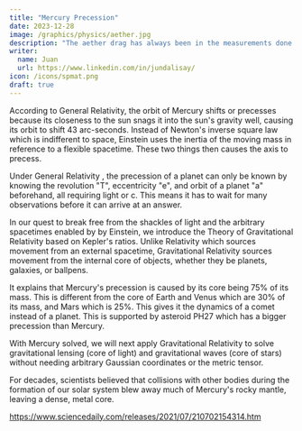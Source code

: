 ```yaml
---
title: "Mercury Precession"
date: 2023-12-28
image: /graphics/physics/aether.jpg
description: "The aether drag has always been in the measurements done by physicists on light"
writer:
  name: Juan
  url: https://www.linkedin.com/in/jundalisay/
icon: /icons/spmat.png
draft: true
---
```




According to General Relativity, the orbit of Mercury shifts or precesses because its closeness to the sun snags it into the sun's gravity well, causing its orbit to shift 43 arc-seconds. Instead of Newton's inverse square law which is indifferent to space, Einstein uses the inertia of the moving mass in reference to a flexible spacetime. These two things then causes the axis to precess. 

Under General Relativity , the precession of a planet can only be known by knowing the revolution "T", eccentricity "e", and orbit of a planet "a" beforehand, all requiring light or c. This means it has to wait for many observations before it can arrive at an answer.

In our quest to break free from the shackles of light and the arbitrary spacetimes enabled by by Einstein, we introduce the Theory of Gravitational Relativity based on Kepler's ratios. Unlike Relativity which sources movement from an external spacetime, Gravitational Relativity sources movement from the internal core of objects, whether they be planets, galaxies, or ballpens. 

It explains that Mercury's precession is caused by its core being 75% of its mass. This is different from the core of Earth and Venus which are 30% of its mass, and Mars which is 25%. This gives it the dynamics of a comet instead of a planet. This is supported by asteroid PH27 which has a bigger precession than Mercury. 

With Mercury solved, we will next apply Gravitational Relativity to solve gravitational lensing (core of light) and gravitational waves (core of stars) without needing arbitrary Gaussian coordinates or the metric tensor.


For decades, scientists believed that collisions with other bodies during the formation of our solar system blew away much of Mercury's rocky mantle, leaving a dense, metal core. 

https://www.sciencedaily.com/releases/2021/07/210702154314.htm


<!-- McDonough's new model shows that during the early formation of our solar system, when the young sun was surrounded by a swirling cloud of dust and gas, grains of iron were drawn toward the center by the sun's magnetic field. When the planets began to form from clumps of that dust and gas, planets closer to the sun incorporated more iron into their cores than those farther away.

The researchers found that the density and proportion of iron in a rocky planet's core correlates with the strength of the magnetic field around the sun during planetary formation. Their new study suggests that magnetism should be factored into future attempts to describe the composition of rocky planets, including those outside our solar system.

The composition of a planet's core is important for its potential to support life. On Earth, for instance, a molten iron core creates a magnetosphere that protects the planet from cancer-causing cosmic rays. The core also contains the majority of the planet's phosphorus, which is an important nutrient for sustaining carbon-based life.

Using existing models of planetary formation, McDonough determined the speed at which gas and dust was pulled into the center of our solar system during its formation. He factored in the magnetic field that would have been generated by the sun as it burst into being and calculated how that magnetic field would draw iron through the dust and gas cloud.

As the early solar system began to cool, dust and gas that were not drawn into the sun began to clump together. The clumps closer to the sun would have been exposed to a stronger magnetic field and thus would contain more iron than those farther away from the sun. As the clumps coalesced and cooled into spinning planets, gravitational forces drew the iron into their core.

When McDonough incorporated this model into calculations of planetary formation, it revealed a gradient in metal content and density that corresponds perfectly with what scientists know about the planets in our solar system. Mercury has a metallic core that makes up about three-quarters of its mass. The cores of Earth and Venus are only about one-third of their mass, and Mars, the outermost of the rocky planets, has a small core that is only about one-quarter of its mass.

This new understanding of the role magnetism plays in planetary formation creates a kink in the study of exoplanets, because there is currently no method to determine the magnetic properties of a star from Earth-based observations. Scientists infer the composition of an exoplanet based on the spectrum of light radiated from its sun. Different elements in a star emit radiation in different wavelengths, so measuring those wavelengths reveals what the star, and presumably the planets around it, are made of. -->
